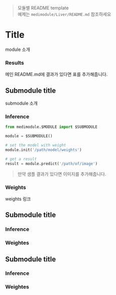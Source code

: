 > 모듈별 README template  
> 예제는 `medimodule/Liver/README.md` 참조하세요

# Title
module 소개

### Results
메인 README.md에 결과가 있다면 표를 추가해줍니다.

## Submodule title
submodule 소개

### Inference
```python
from medimodule.$MODULE import $SUBMODULE

module = $SUBMODULE()

# set the model with weight
module.init('/path/model/weights')

# get a result
result = module.predict('/path/of/image')
```
> 만약 샘플 결과가 있다면 이미지를 추가해줍니다.

### Weights
weights 링크


## Submodule title

### Inference

### Weightes

## Submodule title

### Inference

### Weightes